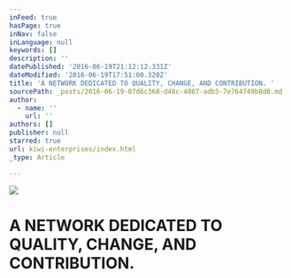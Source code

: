 ```yaml
---
inFeed: true
hasPage: true
inNav: false
inLanguage: null
keywords: []
description: ''
datePublished: '2016-06-19T21:12:12.331Z'
dateModified: '2016-06-19T17:51:00.320Z'
title: 'A NETWORK DEDICATED TO QUALITY, CHANGE, AND CONTRIBUTION. '
sourcePath: _posts/2016-06-19-07d6c368-d48c-4087-adb5-7e764749b8d0.md
author:
  - name: ''
    url: ''
authors: []
publisher: null
starred: true
url: kiwi-enterprises/index.html
_type: Article

---
```

![](https://the-grid-user-content.s3-us-west-2.amazonaws.com/a94a2751-1f15-4edc-9a4c-07788fdd9c2f.png)

# A NETWORK DEDICATED TO QUALITY, CHANGE, AND CONTRIBUTION.